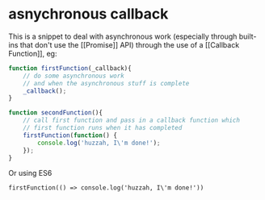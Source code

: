 # asnychronous callback

This is a snippet to deal with asynchronous work (especially through built-ins that don't use the [[Promise]] API) through the use of a [[Callback Function]], eg:

```javascript
function firstFunction(_callback){
    // do some asynchronous work
    // and when the asynchronous stuff is complete
    _callback();    
}

function secondFunction(){
    // call first function and pass in a callback function which
    // first function runs when it has completed
    firstFunction(function() {
        console.log('huzzah, I\'m done!');
    });    
}
```

Or using ES6

`firstFunction(() => console.log('huzzah, I\'m done!'))`
